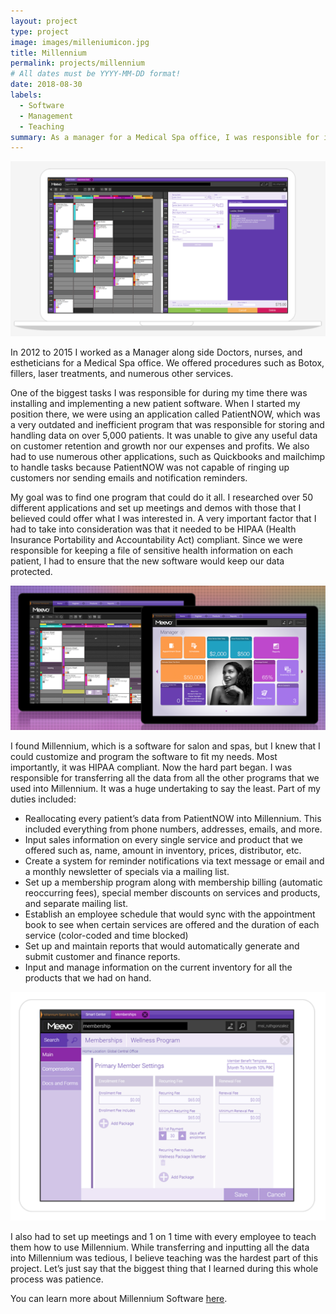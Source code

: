 ```yaml
---
layout: project
type: project
image: images/milleniumicon.jpg
title: Millennium
permalink: projects/millennium
# All dates must be YYYY-MM-DD format!
date: 2018-08-30
labels:
  - Software
  - Management
  - Teaching
summary: As a manager for a Medical Spa office, I was responsible for implementing a new software into our system.
---
```


<img class="ui image" src="../images/millennium_3.png">

In 2012 to 2015 I worked as a Manager along side Doctors, nurses, and estheticians for a Medical Spa office. We offered procedures such as Botox, fillers, laser treatments, and numerous other services.   

One of the biggest tasks I was responsible for during my time there was installing and implementing a new patient software.  When I started my position there, we were using an application called PatientNOW, which was a very outdated and inefficient program that was responsible for storing and handling data on over 5,000 patients. It was unable to give any useful data on customer retention and   growth nor our expenses and profits. We also had to use numerous other applications, such as Quickbooks and mailchimp to handle tasks because PatientNOW was not capable of ringing up customers nor sending emails and notification reminders. 

My goal was to find one program that could do it all.  I researched over 50 different applications and set up meetings and demos with those that I believed could offer what I was interested in. A very important factor that I had to take into consideration was that it needed to be HIPAA (Health Insurance Portability and Accountability Act) compliant. Since we were responsible for keeping a file of sensitive health information on each patient, I had to ensure that the new software would keep our data protected.

<img class="ui medium image" src="../images/millennium_2.png">

I found Millennium, which is a software for salon and spas, but I knew that I could customize and program the software to fit my needs. Most importantly, it was HIPAA compliant. Now the hard part began. I was responsible for transferring all the data from all the other programs that we used into Millennium.  It was a huge undertaking to say the least.
Part of my duties included:
-	Reallocating every patient’s data from PatientNOW into Millennium. This included everything from phone numbers, addresses, emails, and more.
-	Input sales information on every single service and product that we offered such as, name, amount in inventory, prices, distributor, etc.
-	Create a system for reminder notifications via text message or email and a monthly newsletter of specials via a mailing list.
-	Set up a membership program along with membership billing (automatic reoccurring fees), special member discounts on services and products, and separate mailing list.
-	Establish an employee schedule that would sync with the appointment book to see when certain services are offered and the duration of each service (color-coded and time blocked)
-	Set up and maintain reports that would automatically generate and submit customer and finance reports.
-	Input and manage information on the current inventory for all the products that we had on hand.

<img class="ui medium floated image" src="../images/millennium_4.png">

I also had to set up meetings and 1 on 1 time with every employee to teach them how to use Millennium. While transferring and inputting all the data into Millennium was tedious, I believe teaching was the hardest part of this project. Let’s just say that the biggest thing that I learned during this whole process was patience. 


You can learn more about Millennium Software [here](https://www.millenniumsi.com).




